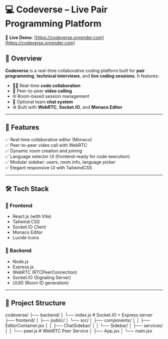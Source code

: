 # 💻 Codeverse – Live Pair Programming Platform

🎯 **Live Demo**: [https://codeverse.onrender.com](https://codeverse.onrender.com)

## 🧠 Overview

**Codeverse** is a real-time collaborative coding platform built for **pair programming**, **technical interviews**, and **live coding sessions**. It features:

- 🧑‍💻 Real-time **code collaboration**
- 🎥 Peer-to-peer **video calling**
- 🌐 Room-based session management
- 💬 Optional team **chat system**
- ⚙️ Built with **WebRTC**, **Socket.IO**, and **Monaco Editor**

---

## 🚀 Features

✅ Real-time collaborative editor (Monaco)  
✅ Peer-to-peer video call with WebRTC  
✅ Dynamic room creation and joining  
✅ Language selector UI (frontend-ready for code execution)  
✅ Modular sidebar: users, room info, language picker  
✅ Elegant responsive UI with TailwindCSS  

---

## 🛠 Tech Stack

### 🎨 Frontend
- React.js (with Vite)
- Tailwind CSS
- Socket.IO Client
- Monaco Editor
- Lucide Icons

### 🧠 Backend
- Node.js
- Express.js
-  WebRTC (RTCPeerConnection)
- Socket.IO (Signaling Server)
- UUID (Room ID generation)

---

## 🧱 Project Structure

codeverse/
├── backend/
│ └── index.js # Socket.IO + Express server
├── frontend/
│ ├── public/
│ └── src/
│ ├── components/
│ │ ├── EditorContainer.jsx
│ │ ├── ChatSidebar/
│ │ └── Sidebar/
│ ├── services/
│ │ └── peer.js # WebRTC Peer Service
│ ├── App.jsx
│ └── main.jsx
